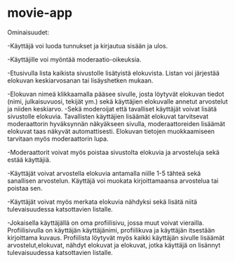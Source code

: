 # movie-app

Ominaisuudet:

-Käyttäjä voi luoda tunnukset ja kirjautua sisään ja ulos.

-Käyttäjille voi myöntää moderaatio-oikeuksia.

-Etusivulla lista kaikista sivustolle lisätyistä elokuvista. Listan voi järjestää elokuvan keskiarvosanan tai lisäyshetken mukaan.

-Elokuvan nimeä klikkaamalla pääsee sivulle, josta löytyvät elokuvan tiedot (nimi, julkaisuvuosi, tekijät ym.) sekä käyttäjien elokuvalle annetut arvostelut ja niiden keskiarvo.
-Sekä moderoijat että tavalliset käyttäjät voivat lisätä sivustolle elokuvia. Tavallisten käyttäjien lisäämät elokuvat tarvitsevat moderaattorin hyväksynnän näkyäkseen sivulla, moderaattoreiden lisäämät elokuvat taas näkyvät automattisesti. Elokuvan tietojen muokkaamiseen tarvitaan myös moderaattorin lupa.

-Moderaattorit voivat myös poistaa sivustolta elokuvia ja arvosteluja sekä estää käyttäjiä.

-Käyttäjät voivat arvostella elokuvia antamalla niille 1-5 tähteä sekä sanallisen arvostelun. Käyttäjä voi muokata kirjoittamaansa arvostelua tai poistaa sen.

-Käyttäjät voivat myös merkata elokuvia nähdyksi sekä lisätä niitä tulevaisuudessa katsottavien listalle.

-Jokaisella käyttäjällä on oma profiilisivu, jossa muut voivat vierailla. Profiilisivulla on käyttäjän käyttäjänimi, profiilikuva ja käyttäjän itsestään kirjoittama kuvaus. Profiilista löytyvät myös kaikki käyttäjän sivulle lisäämät arvostelut,elokuvat, nähdyt elokuvat ja elokuvat, jotka käyttäjä on lisännyt tulevaisuudessa katsottavien listalle.
